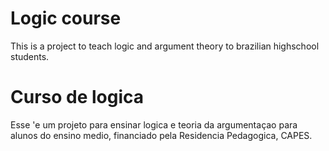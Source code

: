 # Logic course
This is a project to teach logic and argument theory to brazilian highschool students. 

# Curso de logica
Esse 'e um projeto para ensinar logica e teoria da argumentaçao para alunos do ensino medio, financiado pela Residencia Pedagogica, CAPES. 